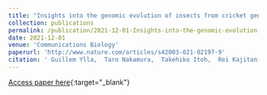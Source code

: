 ```yaml
---
title: "Insights into the genomic evolution of insects from cricket genomes"
collection: publications
permalink: /publication/2021-12-01-Insights-into-the-genomic-evolution-of-insects-from-cricket-genomes
date: 2021-12-01
venue: 'Communications Biology'
paperurl: 'http://www.nature.com/articles/s42003-021-02197-9'
citation: ' Guillem Ylla,  Taro Nakamura,  Takehiko Itoh,  Rei Kajitani,  Atsushi Toyoda,  Sayuri Tomonari,  Tetsuya Bando,  Yoshiyasu Ishimaru,  Takahito Watanabe,  Masao Fuketa,  Yuji Matsuoka,  Austen Barnett,  Sumihare Noji,  Taro Mito,  Cassandra Extavour, &quot;Insights into the genomic evolution of insects from cricket genomes.&quot; Communications Biology, 2021.'
---
```

[Access paper here](http://www.nature.com/articles/s42003-021-02197-9){:target="_blank"}
